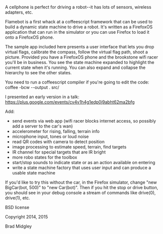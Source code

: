 A cellphone is perfect for driving a robot--it has lots of sensors, wireless adapters, etc.

Flamebot is a first whack at a coffeescript framework that can be used to build a dynamic
state machine to drive a robot. It's written as a FirefoxOS application that can run in the
simulator or you can use Firefox to load it onto a FirefoxOS phone.

The sample app included here presents a user interface that lets you drop virtual flags,
calibrate the compass, follow the virtual flag path, shoot a picture. Provided you have
a FirefoxOS phone and the brookstone wifi racer you'll be in business. You see the
state machine expanded to highlight the current state when it's running. You can also expand
and collapse the hierarchy to see the other states.

You need to run a coffeescript compiler if you're going to edit the code: coffee -bcw --output . src/

I presented an early version in a talk: https://plus.google.com/events/cv4v1h4g1edp0j9abht62ma2bfg

Add:

* send events via web app (wifi racer blocks internet access, so possibly add a server to the car's wan)
* accelerometer for rising, falling, terrain info
* microphone input, tones or loud noise
* read QR codes with camera to detect position
* image processing to estimate speed, terrain, find targets
* IR channel for special targets that are IR bright
* more robo states for the toolbox
* start/stop sounds to indicate state or as an action available on entering
* write a state machine factory that uses user input and can produce a usable state machine

If you'd like to try this without the car, in the Firefox simulator, change "new BigCar(bot, 500)" to "new Car(bot)".
Then if you hit the stop or drive button, you should see in your debug console a stream of commands like 
drive(0), drive(1), etc.

BSD license

Copyright 2014, 2015 

Brad Midgley
